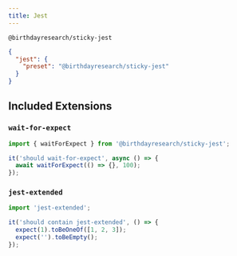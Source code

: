 ```yaml
---
title: Jest
---
```


`@birthdayresearch/sticky-jest`

```json
{
  "jest": {
    "preset": "@birthdayresearch/sticky-jest"
  }
}
```

## Included Extensions

### `wait-for-expect`

```ts
import { waitForExpect } from '@birthdayresearch/sticky-jest';

it('should wait-for-expect', async () => {
  await waitForExpect(() => {}, 100);
});
```

### `jest-extended`

```ts
import 'jest-extended';

it('should contain jest-extended', () => {
  expect(1).toBeOneOf([1, 2, 3]);
  expect('').toBeEmpty();
});
```
